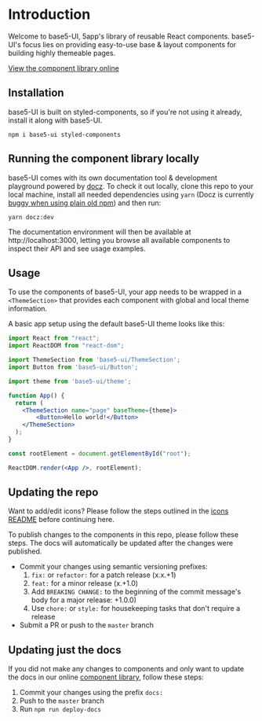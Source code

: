 # Introduction

Welcome to base5-UI, 5app's library of reusable React components. base5-UI's focus lies on providing easy-to-use base & layout components for building highly themeable pages.

[View the component library online](https://5app.github.io/base-5-ui)

## Installation

base5-UI is built on styled-components, so if you're not using it already, install it along with base5-UI.

```
npm i base5-ui styled-components
```

## Running the component library locally

base5-UI comes with its own documentation tool & development playground powered by [docz](https://www.docz.site/). To check it out locally, clone this repo to your local machine, install all needed dependencies using `yarn` (Docz is currently [buggy when using plain old npm](https://github.com/pedronauck/docz/issues/276)) and then run:

```
yarn docz:dev
```

The documentation environment will then be available at http://localhost:3000, letting you browse all available components to inspect their API and see usage examples.

## Usage

To use the components of base5-UI, your app needs to be wrapped in a `<ThemeSection>` that provides each component with global and local theme information.

A basic app setup using the default base5-UI theme looks like this:

```jsx
import React from "react";
import ReactDOM from "react-dom";

import ThemeSection from 'base5-ui/ThemeSection';
import Button from 'base5-ui/Button';

import theme from 'base5-ui/theme';

function App() {
  return (
    <ThemeSection name="page" baseTheme={theme}>
    	<Button>Hello world!</Button>
    </ThemeSection>
  );
}

const rootElement = document.getElementById("root");

ReactDOM.render(<App />, rootElement);
```

## Updating the repo

Want to add/edit icons? Please follow the steps outlined in the [icons README](/src/icons/README.mdx) before continuing here.

To publish changes to the components in this repo, please follow these steps. The docs will automatically be updated after the changes were published.

- Commit your changes using semantic versioning prefixes:
  1. `fix:` or `refactor:` for a patch release (x.x.+1)
  2. `feat:` for a minor release (x.+1.0)
  3. Add `BREAKING CHANGE:` to the beginning of the commit message's body for a major release: +1.0.0)
  4. Use `chore:` or `style:` for housekeeping tasks that don't require a release
- Submit a PR or push to the `master` branch

## Updating just the docs

If you did not make any changes to components and only want to update the docs in our online [component library](https://5app.github.io/base-5-ui), follow these steps:

1. Commit your changes using the prefix `docs:`
2. Push to the `master` branch
3. Run `npm run deploy-docs`
